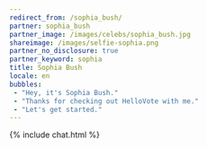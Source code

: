 ```yaml
---
redirect_from: /sophia_bush/
partner: sophia_bush
partner_image: /images/celebs/sophia_bush.jpg
shareimage: /images/selfie-sophia.png
partner_no_disclosure: true
partner_keyword: sophia
title: Sophia Bush
locale: en
bubbles:
 - "Hey, it's Sophia Bush."
 - "Thanks for checking out HelloVote with me."
 - "Let's get started."
---
```

{% include chat.html %}
